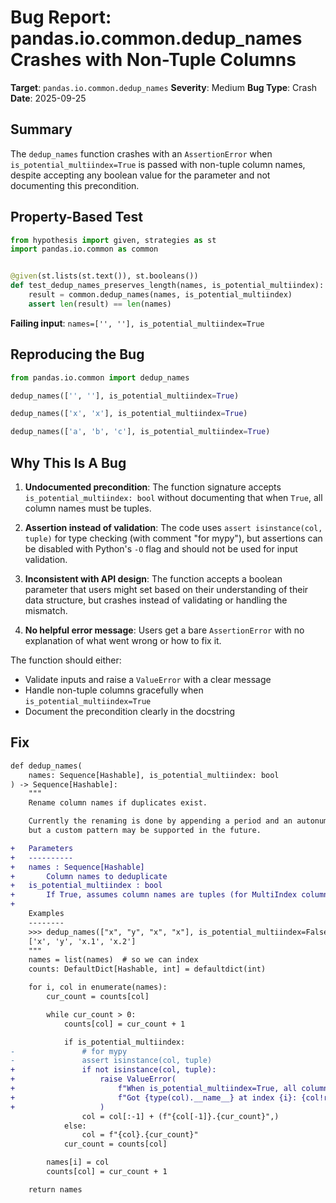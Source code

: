 # Bug Report: pandas.io.common.dedup_names Crashes with Non-Tuple Columns

**Target**: `pandas.io.common.dedup_names`
**Severity**: Medium
**Bug Type**: Crash
**Date**: 2025-09-25

## Summary

The `dedup_names` function crashes with an `AssertionError` when `is_potential_multiindex=True` is passed with non-tuple column names, despite accepting any boolean value for the parameter and not documenting this precondition.

## Property-Based Test

```python
from hypothesis import given, strategies as st
import pandas.io.common as common


@given(st.lists(st.text()), st.booleans())
def test_dedup_names_preserves_length(names, is_potential_multiindex):
    result = common.dedup_names(names, is_potential_multiindex)
    assert len(result) == len(names)
```

**Failing input**: `names=['', ''], is_potential_multiindex=True`

## Reproducing the Bug

```python
from pandas.io.common import dedup_names

dedup_names(['', ''], is_potential_multiindex=True)

dedup_names(['x', 'x'], is_potential_multiindex=True)

dedup_names(['a', 'b', 'c'], is_potential_multiindex=True)
```

## Why This Is A Bug

1. **Undocumented precondition**: The function signature accepts `is_potential_multiindex: bool` without documenting that when `True`, all column names must be tuples.

2. **Assertion instead of validation**: The code uses `assert isinstance(col, tuple)` for type checking (with comment "for mypy"), but assertions can be disabled with Python's `-O` flag and should not be used for input validation.

3. **Inconsistent with API design**: The function accepts a boolean parameter that users might set based on their understanding of their data structure, but crashes instead of validating or handling the mismatch.

4. **No helpful error message**: Users get a bare `AssertionError` with no explanation of what went wrong or how to fix it.

The function should either:
- Validate inputs and raise a `ValueError` with a clear message
- Handle non-tuple columns gracefully when `is_potential_multiindex=True`
- Document the precondition clearly in the docstring

## Fix

```diff
def dedup_names(
    names: Sequence[Hashable], is_potential_multiindex: bool
) -> Sequence[Hashable]:
    """
    Rename column names if duplicates exist.

    Currently the renaming is done by appending a period and an autonumeric,
    but a custom pattern may be supported in the future.

+   Parameters
+   ----------
+   names : Sequence[Hashable]
+       Column names to deduplicate
+   is_potential_multiindex : bool
+       If True, assumes column names are tuples (for MultiIndex columns)
+
    Examples
    --------
    >>> dedup_names(["x", "y", "x", "x"], is_potential_multiindex=False)
    ['x', 'y', 'x.1', 'x.2']
    """
    names = list(names)  # so we can index
    counts: DefaultDict[Hashable, int] = defaultdict(int)

    for i, col in enumerate(names):
        cur_count = counts[col]

        while cur_count > 0:
            counts[col] = cur_count + 1

            if is_potential_multiindex:
-               # for mypy
-               assert isinstance(col, tuple)
+               if not isinstance(col, tuple):
+                   raise ValueError(
+                       f"When is_potential_multiindex=True, all column names must be tuples. "
+                       f"Got {type(col).__name__} at index {i}: {col!r}"
+                   )
                col = col[:-1] + (f"{col[-1]}.{cur_count}",)
            else:
                col = f"{col}.{cur_count}"
            cur_count = counts[col]

        names[i] = col
        counts[col] = cur_count + 1

    return names
```